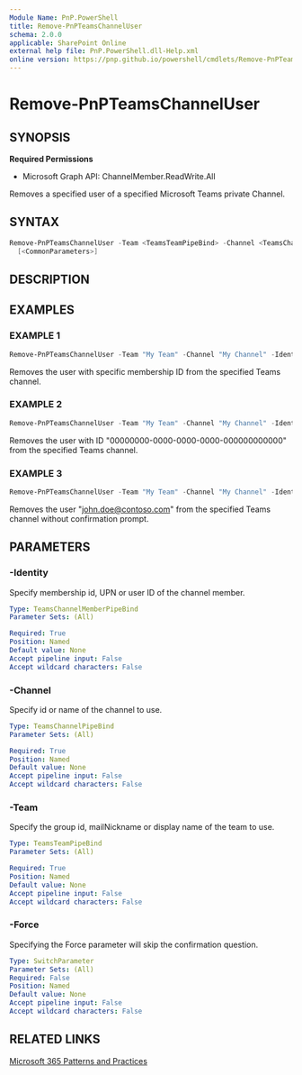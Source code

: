 ```yaml
---
Module Name: PnP.PowerShell
title: Remove-PnPTeamsChannelUser
schema: 2.0.0
applicable: SharePoint Online
external help file: PnP.PowerShell.dll-Help.xml
online version: https://pnp.github.io/powershell/cmdlets/Remove-PnPTeamsChannelUser.html
---
```

 
# Remove-PnPTeamsChannelUser

## SYNOPSIS

**Required Permissions**

  * Microsoft Graph API: ChannelMember.ReadWrite.All

Removes a specified user of a specified Microsoft Teams private Channel.

## SYNTAX

```powershell
Remove-PnPTeamsChannelUser -Team <TeamsTeamPipeBind> -Channel <TeamsChannelPipeBind> -Identity <TeamsChannelMemberPipeBind> [-Force]
  [<CommonParameters>]
```

## DESCRIPTION

## EXAMPLES

### EXAMPLE 1
```powershell
Remove-PnPTeamsChannelUser -Team "My Team" -Channel "My Channel" -Identity MCMjMiMjMDAwMDAwMDAtMDAwMC0wMDAwLTAwMDAtMDAwMDAwMDAwMDAwIyMxOTowMDAwMDAwMDAwMDAwMDAwMDAwMDAwMDAwMDAwMDAwMEB0aHJlYWQuc2t5cGUjIzAwMDAwMDAwLTAwMDAtMDAwMC0wMDAwLTAwMDAwMDAwMDAwMA==
```

Removes the user with specific membership ID from the specified Teams channel.

### EXAMPLE 2

```powershell
Remove-PnPTeamsChannelUser -Team "My Team" -Channel "My Channel" -Identity 00000000-0000-0000-0000-000000000000
```

Removes the user with ID "00000000-0000-0000-0000-000000000000" from the specified Teams channel.

### EXAMPLE 3

```powershell
Remove-PnPTeamsChannelUser -Team "My Team" -Channel "My Channel" -Identity john.doe@contoso.com -Force
```

Removes the user "john.doe@contoso.com" from the specified Teams channel without confirmation prompt.

## PARAMETERS

### -Identity
Specify membership id, UPN or user ID of the channel member.

```yaml
Type: TeamsChannelMemberPipeBind
Parameter Sets: (All)

Required: True
Position: Named
Default value: None
Accept pipeline input: False
Accept wildcard characters: False
```

### -Channel
Specify id or name of the channel to use.

```yaml
Type: TeamsChannelPipeBind
Parameter Sets: (All)

Required: True
Position: Named
Default value: None
Accept pipeline input: False
Accept wildcard characters: False
```

### -Team
Specify the group id, mailNickname or display name of the team to use.

```yaml
Type: TeamsTeamPipeBind
Parameter Sets: (All)

Required: True
Position: Named
Default value: None
Accept pipeline input: False
Accept wildcard characters: False
```

### -Force
Specifying the Force parameter will skip the confirmation question.

```yaml
Type: SwitchParameter
Parameter Sets: (All)
Required: False
Position: Named
Default value: None
Accept pipeline input: False
Accept wildcard characters: False
```

## RELATED LINKS

[Microsoft 365 Patterns and Practices](https://aka.ms/m365pnp)
